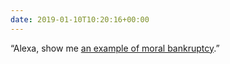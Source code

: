 ```yaml
---
date: 2019-01-10T10:20:16+00:00
---
```


“Alexa, show me [an example of moral bankruptcy](https://www.theguardian.com/technology/2019/jan/09/amazon-confirms-uk-business-rates).”
